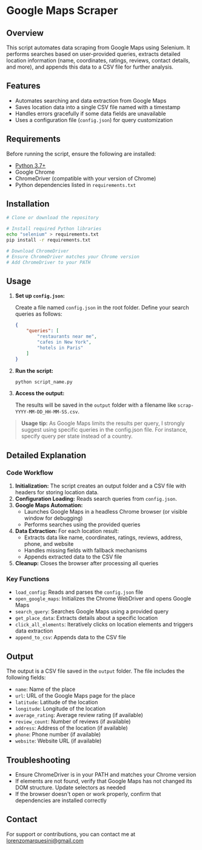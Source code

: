 # Google Maps Scraper

## Overview
This script automates data scraping from Google Maps using Selenium. It performs searches based on user-provided queries, extracts detailed location information (name, coordinates, ratings, reviews, contact details, and more), and appends this data to a CSV file for further analysis.

## Features
* Automates searching and data extraction from Google Maps
* Saves location data into a single CSV file named with a timestamp
* Handles errors gracefully if some data fields are unavailable
* Uses a configuration file (`config.json`) for query customization

## Requirements
Before running the script, ensure the following are installed:

* [Python 3.7+](https://www.python.org/)
* Google Chrome
* ChromeDriver (compatible with your version of Chrome)
* Python dependencies listed in `requirements.txt`

## Installation
```bash
# Clone or download the repository

# Install required Python libraries
echo "selenium" > requirements.txt
pip install -r requirements.txt

# Download ChromeDriver
# Ensure ChromeDriver matches your Chrome version
# Add ChromeDriver to your PATH
```

## Usage
1. **Set up `config.json`:**
   
   Create a file named `config.json` in the root folder. Define your search queries as follows:
   ```json
   {
       "queries": [
           "restaurants near me",
           "cafes in New York",
           "hotels in Paris"
       ]
   }
   ```

2. **Run the script:**
   ```bash
   python script_name.py
   ```

3. **Access the output:**
   
   The results will be saved in the `output` folder with a filename like `scrap-YYYY-MM-DD_HH-MM-SS.csv`.

> **Usage tip:** As Google Maps limits the results per query, I strongly suggest using specific queries in the config.json file. For instance, specify query per state instead of a country.

## Detailed Explanation

### Code Workflow
1. **Initialization:** The script creates an output folder and a CSV file with headers for storing location data.
2. **Configuration Loading:** Reads search queries from `config.json`.
3. **Google Maps Automation:**
   * Launches Google Maps in a headless Chrome browser (or visible window for debugging)
   * Performs searches using the provided queries
4. **Data Extraction:** For each location result:
   * Extracts data like name, coordinates, ratings, reviews, address, phone, and website
   * Handles missing fields with fallback mechanisms
   * Appends extracted data to the CSV file
5. **Cleanup:** Closes the browser after processing all queries

### Key Functions
* `load_config`: Reads and parses the `config.json` file
* `open_google_maps`: Initializes the Chrome WebDriver and opens Google Maps
* `search_query`: Searches Google Maps using a provided query
* `get_place_data`: Extracts details about a specific location
* `click_all_elements`: Iteratively clicks on location elements and triggers data extraction
* `append_to_csv`: Appends data to the CSV file

## Output
The output is a CSV file saved in the `output` folder. The file includes the following fields:

* `name`: Name of the place
* `url`: URL of the Google Maps page for the place
* `latitude`: Latitude of the location
* `longitude`: Longitude of the location
* `average_rating`: Average review rating (if available)
* `review_count`: Number of reviews (if available)
* `address`: Address of the location (if available)
* `phone`: Phone number (if available)
* `website`: Website URL (if available)

## Troubleshooting
* Ensure ChromeDriver is in your PATH and matches your Chrome version
* If elements are not found, verify that Google Maps has not changed its DOM structure. Update selectors as needed
* If the browser doesn't open or work properly, confirm that dependencies are installed correctly

## Contact
For support or contributions, you can contact me at lorenzomarquesini@gmail.com